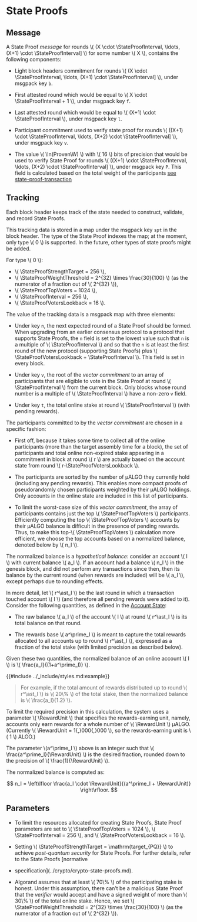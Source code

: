 $$
\newcommand \Proven {\mathrm{Proven}}
\newcommand \W {\mathrm{Weight}}
\newcommand \StateProof {\mathrm{SP}}
\newcommand \StateProofInterval {\delta_\StateProof}
\newcommand \StateProofVotersLookback {\delta_{\StateProof,b}}
\newcommand \StateProofTopVoters {N_\StateProof}
\newcommand \StateProofStrengthTarget {KQ_\StateProof}
\newcommand \StateProofWeightThreshold {f_\StateProof}
\newcommand \RewardUnit {U_r}
$$

# State Proofs

## Message

A State Proof _message_ for rounds \\( (X \cdot \StateProofInterval, \ldots, (X+1) \cdot \StateProofInterval] \\)
for some number \\( X \\), contains the following components:

- Light block headers commitment for rounds \\( (X \cdot \StateProofInterval, \ldots, (X+1) \cdot \StateProofInterval] \\),
under msgpack key `b`.

- First attested round which would be equal to \\( X \cdot \StateProofInterval + 1 \\),
under msgpack key `f`. 

- Last attested round which would be equal to \\( (X+1) \cdot \StateProofInterval \\),
under msgpack key `l`. 

- Participant commitment used to verify state proof for rounds \\( ((X+1) \cdot \StateProofInterval, \ldots, (X+2) \cdot \StateProofInterval] \\),
under msgpack key `v`. 

- The value \\( \ln(Proven\W) \\) with \\( 16 \\) bits of precision that would be
used to verify State Proof for rounds \\( ((X+1) \cdot \StateProofInterval, \ldots, (X+2) \cdot \StateProofInterval] \\),
under msgpack key `P`. This field is calculated based on the total weight of the
participants [see state-proof-transaction](#state-proof-transaction) 

## Tracking

Each block header keeps track of the state needed to construct, validate, and record
State Proofs.

This tracking data is stored in a map under the msgpack key `spt` in the block header.
The type of the State Proof indexes the map; at the moment, only type \\( 0 \\)
is supported. In the future, other types of state proofs might be added.

For type \\( 0 \\):

- \\( \StateProofStrengthTarget = 256 \\),
- \\( \StateProofWeightThreshold = 2^{32} \times \frac{30}{100} \\) (as the numerator of a fraction out of \\( 2^{32} \\)),
- \\( \StateProofTopVoters = 1024 \\),
- \\( \StateProofInterval = 256 \\),
- \\( \StateProofVotersLookback = 16 \\).

The value of the tracking data is a msgpack map with three elements:

- Under key `n`, the next expected round of a State Proof should be formed. When
upgrading from an earlier consensus protocol to a protocol that supports State Proofs,
the `n` field is set to the lowest value such that `n` is a multiple of \\( \StateProofInterval \\)
and so that the `n` is at least the first round of the new protocol (supporting State Proofs)
plus \\( \StateProofVotersLookback + \StateProofInterval \\). This field is set in
every block.

- Under key `v`, the root of the _vector commitment_ to an array of participants
that are eligible to vote in the State Proof at round \\( \StateProofInterval \\)
from the current block. Only blocks whose round number is a multiple of \\( \StateProofInterval \\)
have a non-zero `v` field.

- Under key `t`, the total online stake at round \\( \StateProofInterval \\) (with
pending rewards).

The participants committed to by the _vector commitment_ are chosen in a specific
fashion:

- First off, because it takes some time to collect all of the online participants
(more than the target assembly time for a block), the set of participants and total
online non-expired stake appearing in a commitment in block at round \\( r \\) are
actually based on the account state from round \\( r-\StateProofVotersLookback \\).

- The participants are sorted by the number of μALGO they currently hold (including
any pending rewards). This enables more compact proofs of pseudorandomly chosen participants
weighted by their μALGO holdings. Only accounts in the online state are included
in this list of participants.

- To limit the worst-case size of this _vector commitment_, the array of participants
contains just the top \\( \StateProofTopVoters \\) participants. Efficiently computing
the top \\( \StateProofTopVoters \\) accounts by their μALGO balance is difficult
in the presence of pending rewards. Thus, to make this top-\\( \StateProofTopVoters \\)
calculation more efficient, we choose the top accounts based on a normalized balance,
denoted below by \\( n_I \\). 

The normalized balance is a _hypothetical balance_: consider an account \\( I \\)
with current balance \\( a_I \\). If an account had a balance \\( n_I \\) in the
genesis block, and did not perform any transactions since then, then its balance
by the current round (when rewards are included) will be \\( a_I \\), except perhaps
due to rounding effects.

In more detail, let \\( r^\ast_I \\) be the last round in which a transaction touched
account \\( I \\) (and therefore all pending rewards were added to it). Consider
the following quantities, as defined in the [Account State](./ledger-account-state.md):
  
- The raw balance \\( a_I \\) of the account \\( I \\) at round \\( r^\ast_I \\)
is its total balance on that round.

- The rewards base \\( a^\prime_I \\) is meant to capture the total rewards allocated
to all accounts up to round \\( r^\ast_I \\), expressed as a fraction of the total
stake (with limited precision as described below).

Given these two quantities, the normalized balance of an online account \\( I \\)
is \\( \frac{a_I}{(1+a^\prime_I)} \\).

{{#include ../_include/styles.md:example}}
> For example, if the total amount of rewards distributed up to round \\( r^\ast_I \\)
> is \\( 20\\% \\) of the total stake, then the normalized balance is \\( \frac{a_I}{1.2} \\).

To limit the required precision in this calculation, the system uses a parameter
\\( \RewardUnit \\) that specifies the rewards-earning unit, namely, accounts only
earn rewards for a whole number of \\( \RewardUnit \\) μALGO. (Currently \\( \RewardUnit = 1{,}000{,}000 \\),
so the rewards-earning unit is \\( 1 \\) ALGO.)

The parameter \\(a^\prime_I \\) above is an integer such that \\( \frac{a^\prime_I}{\RewardUnit} \\)
is the desired fraction, rounded down to the precision of \\( \frac{1}{\RewardUnit} \\).

The normalized balance is computed as:

$$
n_I = \left\lfloor \frac{a_I \cdot \RewardUnit}{(a^\prime_I + \RewardUnit)} \right\rfloor.
$$

## Parameters

- To limit the resources allocated for creating State Proofs, State Proof parameters
are set to \\( \StateProofTopVoters = 1024 \\),  \\( \StateProofInterval = 256 \\),
and \\( \StateProofVotersLookback = 16 \\).

- Setting \\( \StateProofStrengthTarget = \mathrm{target_{PQ}} \\) to achieve _post-quantum
security_ for State Proofs. For further details, refer to the State Proofs [normative
- specification](../crypto/crypto-state-proofs.md).

- Algorand assumes that at least \\( 70\\% \\) of the participating stake is honest.
Under this assumption, there can’t be a malicious State Proof that the _verifier_
would accept and have a signed weight of more than \\( 30\\% \\) of the total online
stake. Hence, we set \\( \StateProofWeightThreshold = 2^{32} \times \frac{30}{100} \\)
(as the numerator of a fraction out of \\( 2^{32} \\)).